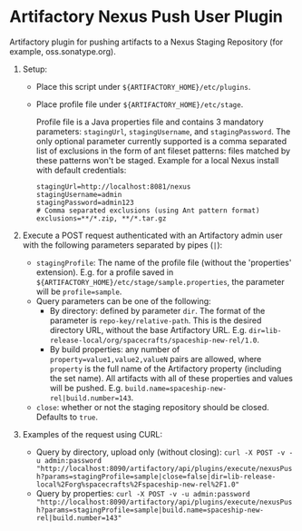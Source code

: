 Artifactory Nexus Push User Plugin
==================================

Artifactory plugin for pushing artifacts to a Nexus Staging Repository (for
example, oss.sonatype.org).

1. Setup:
   - Place this script under `${ARTIFACTORY_HOME}/etc/plugins`.
   - Place profile file under `${ARTIFACTORY_HOME}/etc/stage`.

     Profile file is a Java properties file and contains 3 mandatory parameters:
     `stagingUrl`, `stagingUsername`, and `stagingPassword`. The only optional
     parameter currently supported is a comma separated list of exclusions in
     the form of ant fileset patterns: files matched by these patterns won't be
     staged. Example for a local Nexus install with default credentials:

     ```
     stagingUrl=http://localhost:8081/nexus
     stagingUsername=admin
     stagingPassword=admin123
     # Comma separated exclusions (using Ant pattern format)
     exclusions=**/*.zip, **/*.tar.gz
     ```

2. Execute a POST request authenticated with an Artifactory admin user with the
   following parameters separated by pipes (`|`):
   - `stagingProfile`: The name of the profile file (without the 'properties'
     extension). E.g. for a profile saved in
     `${ARTIFACTORY_HOME}/etc/stage/sample.properties`, the parameter will be
     `profile=sample`.
   - Query parameters can be one of the following:
     * By directory: defined by parameter `dir`. The format of the parameter is
       `repo-key/relative-path`. This is the desired directory URL, without the
       base Artifactory URL. E.g.
       `dir=lib-release-local/org/spacecrafts/spaceship-new-rel/1.0`.
     * By build properties: any number of `property=value1,value2,valueN` pairs
       are allowed, where `property` is the full name of the Artifactory
       property (including the set name). All artifacts with all of these
       properties and values will be pushed. E.g.
       `build.name=spaceship-new-rel|build.number=143`.
   - `close`: whether or not the staging repository should be closed. Defaults
     to `true`.

3. Examples of the request using CURL:
   - Query by directory, upload only (without closing):
     `curl -X POST -v -u admin:password "http://localhost:8090/artifactory/api/plugins/execute/nexusPush?params=stagingProfile=sample|close=false|dir=lib-release-local%2Forg%spacecrafts%2Fspaceship-new-rel%2F1.0"`
   - Query by properties:
     `curl -X POST -v -u admin:password "http://localhost:8090/artifactory/api/plugins/execute/nexusPush?params=stagingProfile=sample|build.name=spaceship-new-rel|build.number=143"`
